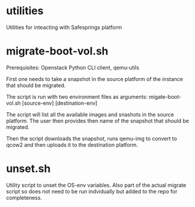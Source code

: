 # utilities
Utilities for inteacting with Safesprings platform

# migrate-boot-vol.sh
Prerequisites: Openstack Python CLI client, qemu-utils

First one needs to take a snapshot in the source platform of the instance that should be migrated.

The script is run with two environment files as arguments:
migate-boot-vol.sh [source-env] [destination-env]

The script will list all the available images and snashots in the source platform. The user then provides then name of the snapshot that should be migrated.

Then the script downloads the snapshot, runs qemu-img to convert to qcow2 and then uploads it to the destination platform.

# unset.sh
Utility script to unset the OS-env variables. Also part of the actual migrate script so does not need to be run indvidually but added to the repo for completeness.
